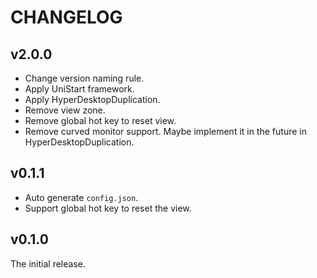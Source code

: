 # CHANGELOG

## v2.0.0

- Change version naming rule.
- Apply UniStart framework.
- Apply HyperDesktopDuplication.
- Remove view zone.
- Remove global hot key to reset view.
- Remove curved monitor support. Maybe implement it in the future in HyperDesktopDuplication.

## v0.1.1

- Auto generate `config.json`.
- Support global hot key to reset the view.

## v0.1.0

The initial release.
